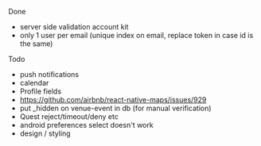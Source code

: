 Done
* server side validation account kit
* only 1 user per email (unique index on email, replace token in case id is the same)

Todo
* push notifications
* calendar
* Profile fields
* https://github.com/airbnb/react-native-maps/issues/929
* put _hidden on venue-event in db (for manual verification)
* Quest reject/timeout/deny etc
* android preferences select doesn't work
* design / styling